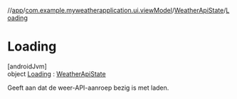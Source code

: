 //[app](../../../../index.md)/[com.example.myweatherapplication.ui.viewModel](../../index.md)/[WeatherApiState](../index.md)/[Loading](index.md)

# Loading

[androidJvm]\
object [Loading](index.md) : [WeatherApiState](../index.md)

Geeft aan dat de weer-API-aanroep bezig is met laden.
